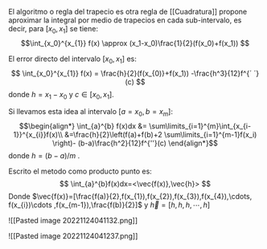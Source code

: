 El algoritmo o regla del trapecio es otra regla de [[Cuadratura]] propone aproximar la integral por medio de trapecios  en cada sub-intervalo, es decir, para $[x_0,x_1]$ se tiene:
$$\int_{x_0}^{x_{1}} f(x) \approx (x_1-x_0)\frac{1}{2}(f(x_0)+f(x_1)) $$

El error directo del intervalo $[x_{0}, x_{1}]$ es:
$$
\int_{x_0}^{x_{1}} f(x) = \frac{h}{2}(f(x_{0)}+f(x_1)) -\frac{h^3}{12}f^{´ ´}(c)
$$
donde $h=x_1-x_0$ y $c \in [x_{0} , x_1]$.

Si llevamos esta idea al intervalo $[a=x_{0}, b=x_{m}]$:
$$\begin{align*}
\int_{a}^{b} f(x)dx &= \sum\limits_{i=1}^{m}\int_{x_{i-1}}^{x_{i}}f(x)\\
&=\frac{h}{2}\left(f(a)+f(b)+2 \sum\limits_{i=1}^{m-1}f(x_i) \right)- (b-a)\frac{h^2}{12}f^{''}(c)
\end{align*}$$
donde $h=(b-a)/m$ .

Escrito el metodo como producto punto es:
$$
\int_{a}^{b}f(x)dx=<\vec{f(x)},\vec{h}>
$$
Donde $\vec{f(x)}=[\frac{f(a)}{2},f(x_{1}),f(x_{2}),f(x_{3}),f(x_{4}),\cdots, f(x_{i})\cdots ,f(x_{m-1}),\frac{f(b)}{2}]$
y $\vec{h}=[h,h,h,\cdots,h]$


![[Pasted image 20221124041132.png]]

![[Pasted image 20221124041237.png]]
